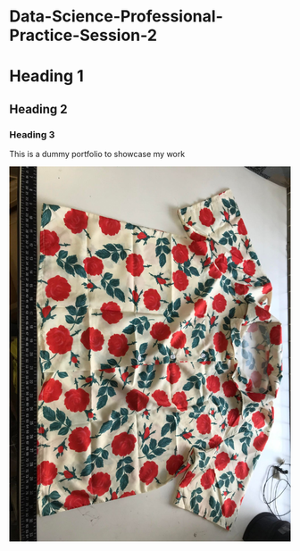 # Data-Science-Professional-Practice-Session-2
# Heading 1
## Heading 2
### Heading 3


This is a dummy portfolio to showcase my work

![image](images/420366622_1874850112976383_5270453694175496965_n.jpg)
